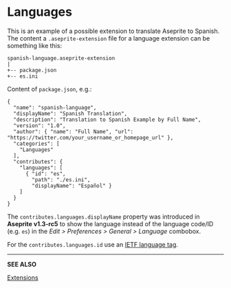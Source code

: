 # Languages

This is an example of a possible extension to translate Aseprite to
Spanish. The content a `.aseprite-extension` file for a language
extension can be something like this:

```
spanish-language.aseprite-extension
|
+-- package.json
+-- es.ini
```

Content of `package.json`, e.g.:

```
{
  "name": "spanish-language",
  "displayName": "Spanish Translation",
  "description": "Translation to Spanish Example by Full Name",
  "version": "1.0",
  "author": { "name": "Full Name", "url": "https://twitter.com/your_username_or_homepage_url" },
  "categories": [
    "Languages"
  ],
  "contributes": {
    "languages": [
      { "id": "es",
        "path": "./es.ini",
        "displayName": "Español" }
    ]
  }
}
```

The `contributes.languages.displayName` property was introduced in
**Aseprite v1.3-rc5** to show the language instead of the language code/ID
(e.g. `es`) in the *Edit > Preferences > General > Language* combobox.

For the `contributes.languages.id` use an [IETF language tag](https://en.wikipedia.org/wiki/IETF_language_tag).

---

**SEE ALSO**

[Extensions](extensions.md)
